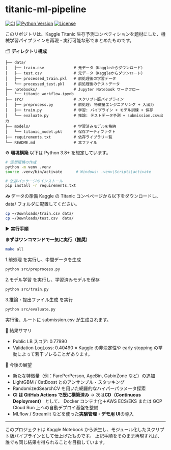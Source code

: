 # titanic-ml-pipeline

[![CI](https://github.com/0nulu-72/titanic-ml-pipeline/actions/workflows/ci.yml/badge.svg)](https://github.com/0nulu-72/titanic-ml-pipeline/actions)
[![Python Version](https://img.shields.io/badge/python-3.10-blue?logo=python&logoColor=white)](https://www.python.org)
[![License](https://img.shields.io/badge/license-Apache%202.0-blue)](LICENSE)

このリポジトリは、Kaggle Titanic 生存予測コンペティションを題材にした、機械学習パイプラインを再現・実行可能な形でまとめたものです。

🗂️ **ディレクトリ構成**
```
├── data/
│   ├── train.csv             # 元データ（Kaggleからダウンロード）
│   ├── test.csv              # 元データ（Kaggleからダウンロード）
│   ├── processed_train.pkl   # 前処理後の学習データ
│   └── processed_test.pkl    # 前処理後のテストデータ
├── notebooks/                # Jupyter Notebook ワークフロー
│   └── titanic_workflow.ipynb
├── src/                      # スクリプト版パイプライン
│   ├── preprocess.py         # 前処理: 特徴量エンジニアリング + 入出力
│   ├── train.py              # 学習: パイプライン + モデル訓練 + 保存
│   └── evaluate.py           # 推論: テストデータ予測 + submission.csv出力
├── models/                   # 学習済みモデルを格納
│   └── titanic_model.pkl     # 保存アーティファクト
├── requirements.txt          # 依存ライブラリ一覧
└── README.md                 # 本ファイル
```

⚙️ **環境構築**
以下は Python 3.8+ を想定しています。
```bash
# 仮想環境の作成
python -m venv .venv
source .venv/bin/activate      # Windows: .venv\Scripts\activate

# 依存パッケージのインストール
pip install -r requirements.txt
```


📥 データの準備
Kaggle の Titanic コンペページから以下をダウンロードし、data/ フォルダに配置してください。
```bash
cp ~/Downloads/train.csv data/
cp ~/Downloads/test.csv  data/
```


▶️ **実行手順**

**まずはワンコマンドで一気に実行（推奨）**
```bash
make all
```

1.前処理 を実行し、中間データを生成
```bash
python src/preprocess.py
```

2.モデル学習 を実行し、学習済みモデルを保存
```bash
python src/train.py
```

3.推論・提出ファイル生成 を実行
```bash
python src/evaluate.py
```
実行後、ルートに submission.csv が生成されます。


🎯 結果サマリ
- Public LB スコア: 0.77990
- Validation LogLoss: 0.40490
※ Kaggle の非決定性や early stopping の挙動によって若干ブレることがあります。


🚀 今後の展望
- 新たな特徴量（例：FarePerPerson, AgeBin, CabinZone など）の追加
- LightGBM / CatBoost とのアンサンブル・スタッキング
- RandomizedSearchCV を用いた網羅的なハイパーパラメータ探索
- **CI は GitHub Actions で既に構築済み** → 次は**CD（Continuous Deployment）** として、
  Docker コンテナ化＋AWS ECS/EKS または GCP Cloud Run 上への自動デプロイ基盤を整備  
- MLflow / Streamlit などを使った**実験管理・デモ用 UI**の導入

---
このプロジェクトは Kaggle Notebook から派生し、モジュール化したスクリプト版パイプラインとして仕上げたものです。
上記手順をそのまま再現すれば、誰でも同じ結果を得られることを目指しています。

